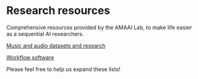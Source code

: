 # Research resources

Comprehensive resources provided by the AMAAI Lab, to make life easier as a sequential AI researchers. 


[Music and audio datasets and research](#music-research)

[Workflow software](#workflow-software)


Please feel free to help us expand these lists! 

